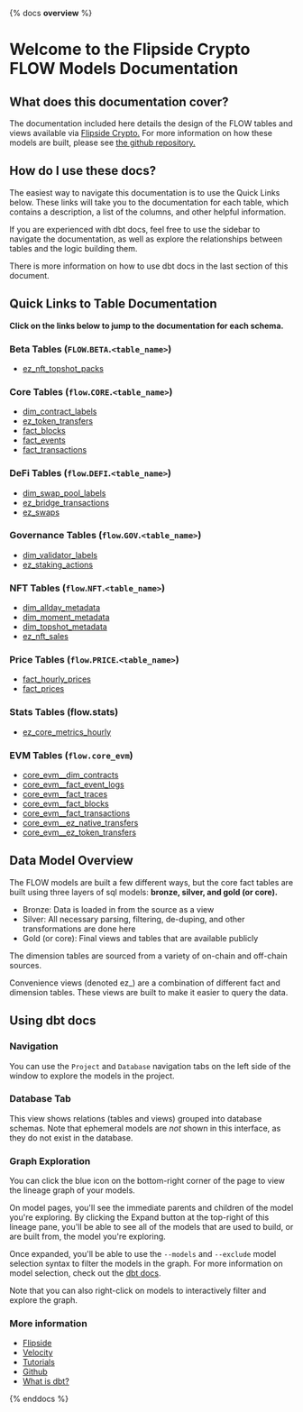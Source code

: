 {% docs __overview__ %}

# Welcome to the Flipside Crypto FLOW Models Documentation

## **What does this documentation cover?**

The documentation included here details the design of the FLOW
tables and views available via [Flipside Crypto.](https://flipsidecrypto.xyz/) For more information on how these models are built, please see [the github repository.](https://github.com/flipsideCrypto/flow-models/)

## **How do I use these docs?**

The easiest way to navigate this documentation is to use the Quick Links below. These links will take you to the documentation for each table, which contains a description, a list of the columns, and other helpful information.

If you are experienced with dbt docs, feel free to use the sidebar to navigate the documentation, as well as explore the relationships between tables and the logic building them.

There is more information on how to use dbt docs in the last section of this document.

## **Quick Links to Table Documentation**

**Click on the links below to jump to the documentation for each schema.**

### Beta Tables (`FLOW`.`BETA`.`<table_name>`)

- [ez_nft_topshot_packs](#!/model/model.flow_models.beta__ez_nft_topshot_packs)

### Core Tables (`flow`.`CORE`.`<table_name>`)

- [dim_contract_labels](#!/model/model.flow_models.core__dim_contract_labels)
- [ez_token_transfers](#!/model/model.flow_models.core__ez_token_transfers)
- [fact_blocks](#!/model/model.flow_models.core__fact_blocks)
- [fact_events](#!/model/model.flow_models.core__fact_events)
- [fact_transactions](#!/model/model.flow_models.core__fact_transactions)

### DeFi Tables (`flow`.`DEFI`.`<table_name>`)

- [dim_swap_pool_labels](#!/model/model.flow_models.defi__dim_swap_pool_labels)
- [ez_bridge_transactions](#!/model/model.flow_models.defi__ez_bridge_transactions)
- [ez_swaps](#!/model/model.flow_models.defi__ez_swaps)

### Governance Tables (`flow`.`GOV`.`<table_name>`)

- [dim_validator_labels](#!/model/model.flow_models.gov__dim_validator_labels)
- [ez_staking_actions](#!/model/model.flow_models.gov__ez_staking_actions)

### NFT Tables (`flow`.`NFT`.`<table_name>`)

- [dim_allday_metadata](#!/model/model.flow_models.nft__dim_allday_metadata)
- [dim_moment_metadata](#!/model/model.flow_models.nft__dim_moment_metadata)
- [dim_topshot_metadata](#!/model/model.flow_models.nft__dim_topshot_metadata)
- [ez_nft_sales](#!/model/model.flow_models.nft__ez_nft_sales)

### Price Tables (`flow`.`PRICE`.`<table_name>`)

- [fact_hourly_prices](#!/model/model.flow_models.price__fact_hourly_prices)
- [fact_prices](#!/model/model.flow_models.price__fact_prices)

### Stats Tables (flow.stats)

- [ez_core_metrics_hourly](#!/model/model.flow_models.stats__ez_core_metrics_hourly)

### EVM Tables (`flow.core_evm`)

- [core_evm__dim_contracts](#!/model/model.flow_models.core_evm__dim_contracts)
- [core_evm__fact_event_logs](#!/model/model.flow_models.core_evm__fact_event_logs)
- [core_evm__fact_traces](#!/model/model.flow_models.core_evm__fact_traces)
- [core_evm__fact_blocks](#!/model/model.flow_models.core_evm__fact_blocks)
- [core_evm__fact_transactions](#!/model/model.flow_models.core_evm__fact_transactions)
- [core_evm__ez_native_transfers](#!/model/model.flow_models.core_evm__ez_native_transfers)
- [core_evm__ez_token_transfers](#!/model/model.flow_models.core_evm__ez_token_transfers)

## **Data Model Overview**

The FLOW
models are built a few different ways, but the core fact tables are built using three layers of sql models: **bronze, silver, and gold (or core).**

- Bronze: Data is loaded in from the source as a view
- Silver: All necessary parsing, filtering, de-duping, and other transformations are done here
- Gold (or core): Final views and tables that are available publicly

The dimension tables are sourced from a variety of on-chain and off-chain sources.

Convenience views (denoted ez\_) are a combination of different fact and dimension tables. These views are built to make it easier to query the data.

## **Using dbt docs**

### Navigation

You can use the `Project` and `Database` navigation tabs on the left side of the window to explore the models in the project.

### Database Tab

This view shows relations (tables and views) grouped into database schemas. Note that ephemeral models are _not_ shown in this interface, as they do not exist in the database.

### Graph Exploration

You can click the blue icon on the bottom-right corner of the page to view the lineage graph of your models.

On model pages, you'll see the immediate parents and children of the model you're exploring. By clicking the Expand button at the top-right of this lineage pane, you'll be able to see all of the models that are used to build, or are built from, the model you're exploring.

Once expanded, you'll be able to use the `--models` and `--exclude` model selection syntax to filter the models in the graph. For more information on model selection, check out the [dbt docs](https://docs.getdbt.com/docs/model-selection-syntax).

Note that you can also right-click on models to interactively filter and explore the graph.

### **More information**

- [Flipside](https://flipsidecrypto.xyz/)
- [Velocity](https://app.flipsidecrypto.com/velocity?nav=Discover)
- [Tutorials](https://docs.flipsidecrypto.com/our-data/tutorials)
- [Github](https://github.com/FlipsideCrypto/flow-models)
- [What is dbt?](https://docs.getdbt.com/docs/introduction)

{% enddocs %}
